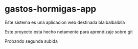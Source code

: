 # gastos-hormigas-app
Este sistema es una aplicacion web destinada blalbalbalblla

Este proyecto esta hecho netamente para aprendizaje sobre git

Probando segunda subida